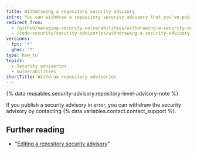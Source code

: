 ```yaml
---
title: Withdrawing a repository security advisory
intro: You can withdraw a repository security advisory that you've published.
redirect_from:
  - /github/managing-security-vulnerabilities/withdrawing-a-security-advisory
  - /code-security/security-advisories/withdrawing-a-security-advisory
versions:
  fpt: '*'
  ghec: '*'
type: how_to
topics:
  - Security advisories
  - Vulnerabilities
shortTitle: Withdraw repository advisories
---
```


{% data reusables.security-advisory.repository-level-advisory-note %}

If you publish a security advisory in error, you can withdraw the security advisory by contacting {% data variables.contact.contact_support %}.

## Further reading

- "[Editing a repository security advisory](/code-security/repository-security-advisories/editing-a-repository-security-advisory)"
